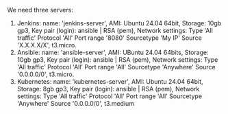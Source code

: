 We need three servers:

1. Jenkins: name: 'jenkins-server', AMI: Ubuntu 24.04 64bit, Storage: 10gb gp3, Key pair (login): ansible | RSA (pem), Network settings: Type 'All traffic' Protocol 'All' Port range '8080' Sourcetype 'My IP' Source 'X.X.X.X/X', t3.micro.
2. Ansible: name: 'ansible-server', AMI: UBuntu 24.04 64bits, Storage: 10gb gp3, Key pair (login): ansible | RSA (pem), Network settings: Type 'All traffic' Protocol 'All' Port range 'All' Sourcetype 'Anywhere' Source '0.0.0.0/0', t3.micro.
3. Kubernetes: name: 'kubernetes-server', AMI: Ubuntu 24.04 64bit, Storage: 8gb gp3, Key pair (login): ansible | RSA (pem), Network settings: Type 'All traffic' Protocol 'All' Port range 'All' Sourcetype 'Anywhere' Source '0.0.0.0/0', t3.medium
